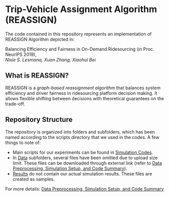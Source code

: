 # Trip-Vehicle Assignment Algorithm (REASSIGN)
The code contained in this repository represents an implementation of REASSIGN Algorithm depicted in:

Balancing Efficiency and Fairness in On-Demand Ridesourcing (in Proc. NeurIPS 2019),<br/>
*Nixie S. Lesmana, Xuan Zhang, Xiaohui Bei*

## What is REASSIGN?
REASSIGN is a *graph-based reassignment algorithm* that balances system efficiency and driver fairness in ridesourcing platform decision making. It allows flexible shifting between decisions with theoretical guarantees on the trade-off.

## Repository Structure
The repository is organized into folders and subfolders, which has been named according to the scripts directory that we used in the codes. A few things to note of:

- Main scripts for our experiments can be found in [Simulation Codes](./SimulationCodes). 
- In [Data](./Data) subfolders, several files have been omitted due to upload size limit. These files can be downloaded through external link (refer to [Data Preprocessing, Simulation Setup, and Code Summary](./SI.pdf)). 
- [Results](./Results) do not contain our actual simulation results. These files are created as samples. 

For more details:
[Data Preprocessing, Simulation Setup, and Code Summary](./SI.pdf)

